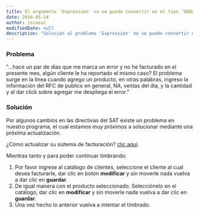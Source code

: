 ```yaml
---
title: El argumento 'Expression' no se puede convertir en el tipo 'DBNull'
date: 2016-05-14
author: iscasur
modifiedDate: null
description: "Solución al problema 'Expression' no se puede convertir en el tipo 'DBNull'"
---
```

### Problema

"…hace un par de días que me marca un error y no he facturado en el presente mes, algún cliente le ha reportado el mismo caso?  El problema  surge en la línea cuando agrego un producto, en otras palabras, ingreso la información del RFC de publico en general, NA, ventas del día, y la cantidad y al dar click sobre agregar me despliega el error."

### Solución

Por algunos cambios en las directivas del SAT existe un problema en nuestro programa, el cual estamos muy próximos a solucionar mediante una próxima actualización.

¿Cómo actualizar su sistema de facturación? [clic aquí](../../articles/cfdi-actualizar/).

Mientras tanto y para poder continuar timbrando:

1. Por favor ingrese al catálogo de clientes, seleccione el cliente al cual desea facturarle, dar clic en botón **modificar** y sin moverle nada vuelva a dar clic en **guardar**.
2. De igual manera con el producto seleccionado. Selecciónelo en el catálogo, dar clic en **modificar** y sin moverle nada vuelva a dar clic en **guardar**.
3. Una vez hecho lo anterior vuelva a intentar el timbrado.